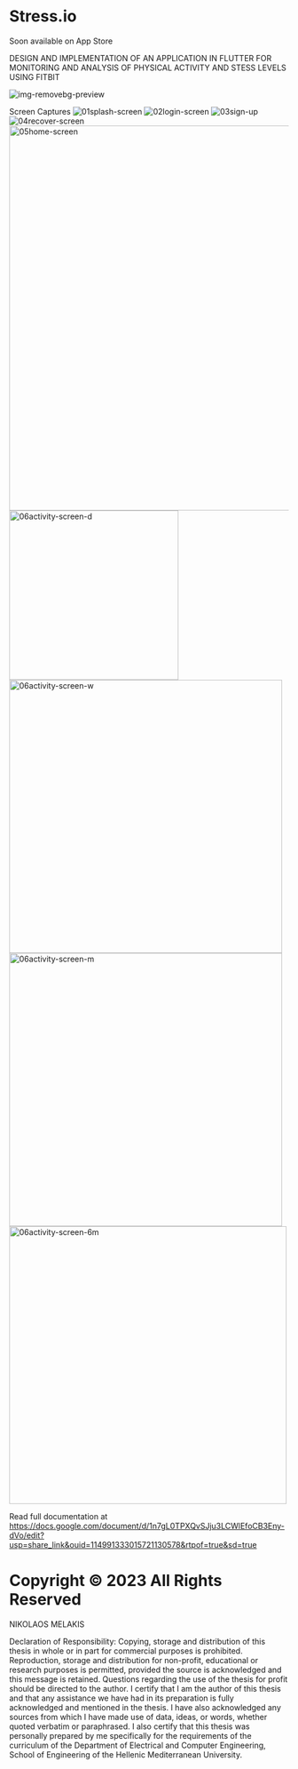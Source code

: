 # Stress.io
Soon available on App Store

DESIGN AND IMPLEMENTATION OF AN APPLICATION IN FLUTTER FOR MONITORING AND ANALYSIS OF PHYSICAL ACTIVITY AND STESS LEVELS USING FITBIT

![img-removebg-preview](https://github.com/nikosmelakis/stress.io/assets/136566515/43c526d0-17ce-4197-afb4-f9d10913fd6d)


Screen Captures
![01splash-screen](https://github.com/user-attachments/assets/3886614e-f31f-43da-97cc-fcd861c72eb1)
![02login-screen](https://github.com/user-attachments/assets/fcc680c7-cf22-4a6b-911a-fa3065a6bb68)
![03sign-up](https://github.com/user-attachments/assets/345e47aa-0c37-430f-a671-04749e8f6042)
![04recover-screen](https://github.com/user-attachments/assets/0d5a77ce-93db-4a7b-a990-5587c1d1aab1)
<img width="693" alt="05home-screen" src="https://github.com/user-attachments/assets/cc2e88c5-fed7-457b-8128-57211cf96098">
<img width="305" alt="06activity-screen-d" src="https://github.com/user-attachments/assets/7fd610fd-f71d-4969-91a7-a87988073ed7">
<img width="492" alt="06activity-screen-w" src="https://github.com/user-attachments/assets/8d1c92a2-b820-4554-83dc-75d916bbf5db">
<img width="492" alt="06activity-screen-m" src="https://github.com/user-attachments/assets/3dbe64d1-36ad-41a3-8ac7-d6173d42aa97">
<img width="500" alt="06activity-screen-6m" src="https://github.com/user-attachments/assets/61a53c9c-e7fb-4d26-a6ec-b6559c474ad2">



Read full documentation at https://docs.google.com/document/d/1n7gL0TPXQvSJju3LCWlEfoCB3Eny-dVo/edit?usp=share_link&ouid=114991333015721130578&rtpof=true&sd=true
# Copyright © 2023 All Rights Reserved 
NIKOLAOS MELAKIS



Declaration of Responsibility: Copying, storage and distribution of this thesis in whole or in part for commercial purposes is prohibited. Reproduction, storage and distribution for non-profit, educational or research purposes is permitted, provided the source is acknowledged and this message is retained. Questions regarding the use of the thesis for profit should be directed to the author. I certify that I am the author of this thesis and that any assistance we have had in its preparation is fully acknowledged and mentioned in the thesis. I have also acknowledged any sources from which I have made use of data, ideas, or words, whether quoted verbatim or paraphrased. I also certify that this thesis was personally prepared by me specifically for the requirements of the curriculum of the Department of Electrical and Computer Engineering, School of Engineering of the Hellenic Mediterranean University.
